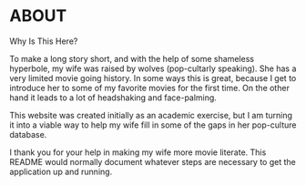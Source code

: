 # ABOUT

Why Is This Here?

To make a long story short, and with the help of some shameless hyperbole, my wife was raised by wolves (pop-cultarly speaking). She has a very limited movie going history. In some ways this is great, because I get to introduce her to some of my favorite movies for the first time. On the other hand it leads to a lot of headshaking and face-palming.

This website was created initially as an academic exercise, but I am turning it into a viable way to help my wife fill in some of the gaps in her pop-culture database.

I thank you for your help in making my wife more movie literate.
This README would normally document whatever steps are necessary to get the
application up and running.
